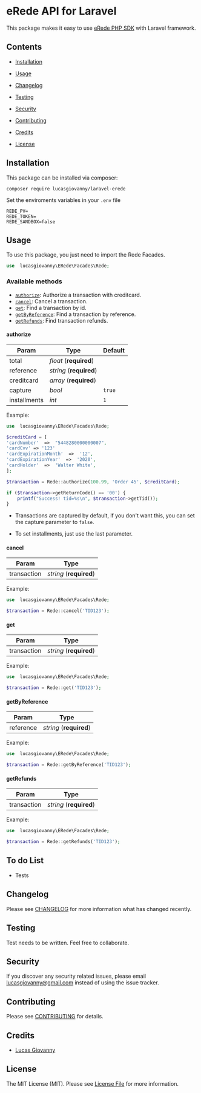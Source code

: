 # eRede API for Laravel

This package makes it easy to use [eRede PHP SDK](https://github.com/DevelopersRede/erede-php) with Laravel framework.

## Contents

- [Installation](#installation)

- [Usage](#usage)

- [Changelog](#changelog)

- [Testing](#testing)

- [Security](#security)

- [Contributing](#contributing)

- [Credits](#credits)

- [License](#license)

## Installation

This package can be installed via composer:

`composer require lucasgiovanny/laravel-erede`

Set the enviroments variables in your `.env` file

```
REDE_PV=
REDE_TOKEN=
REDE_SANDBOX=false
```

## Usage

To use this package, you just need to import the Rede Facades.

```php
use  lucasgiovanny\ERede\Facades\Rede;
```

### Available methods

- [`authorize`](#authorize): Authorize a transaction with creditcard.
- [`cancel`](#cancel): Cancel a transaction.
- [`get`](#get): Find a transaction by id.
- [`getByReference`](#getByReference): Find a transaction by reference.
- [`getRefunds`](#getRefunds): Find transaction refunds.

#### authorize

| Param        | Type                    |Default |
| ------------ | ----------------------- | ------ |
| total        | _float_ (**required**)  |        |
| reference    | _string_ (**required**) |        |
| creditcard   | _array_ (**required**)  |        |
| capture      | _bool_                  | `true` |
| installments | _int_                   | `1`    |

Example:

```php
use  lucasgiovanny\ERede\Facades\Rede;

$creditCard = [
'cardNumber'  =>  "5448280000000007",
'cardCvv' => '123'
'cardExpirationMonth'  =>  '12',
'cardExpirationYear'  =>  '2020',
'cardHolder'  =>  'Walter White',
];

$transaction = Rede::authorize(100.99, 'Order 45', $creditCard);

if ($transaction->getReturnCode() == '00') {
    printf("Success! tid=%s\n", $transaction->getTid());
}
```

- Transactions are captured by default, if you don't want this, you can set the capture parameter to `false`.

- To set installments, just use the last parameter.

#### cancel

| Param        | Type                    |
| ------------ | ----------------------- |
| transaction  | _string_ (**required**) |

Example:

```php
use  lucasgiovanny\ERede\Facades\Rede;

$transaction = Rede::cancel('TID123');
```

#### get

| Param        | Type                    |
| ------------ | ----------------------- |
| transaction  | _string_ (**required**) |

Example:

```php
use  lucasgiovanny\ERede\Facades\Rede;

$transaction = Rede::get('TID123');
```

#### getByReference

| Param        | Type                    |
| ------------ | ----------------------- |
| reference    | _string_ (**required**) |

Example:

```php
use  lucasgiovanny\ERede\Facades\Rede;

$transaction = Rede::getByReference('TID123');
```

#### getRefunds

| Param        | Type                    |
| ------------ | ----------------------- |
| transaction  | _string_ (**required**) |

Example:

```php
use  lucasgiovanny\ERede\Facades\Rede;

$transaction = Rede::getRefunds('TID123');
```

## To do List

- Tests

## Changelog

Please see [CHANGELOG](CHANGELOG.md) for more information what has changed recently.

## Testing

Test needs to be written. Feel free to collaborate.

## Security

If you discover any security related issues, please email lucasgiovanny@gmail.com instead of using the issue tracker.

## Contributing

Please see [CONTRIBUTING](CONTRIBUTING.md) for details.

## Credits

- [Lucas Giovanny](https://github.com/lucasgiovanny)

## License

The MIT License (MIT). Please see [License File](LICENSE.md) for more information.
